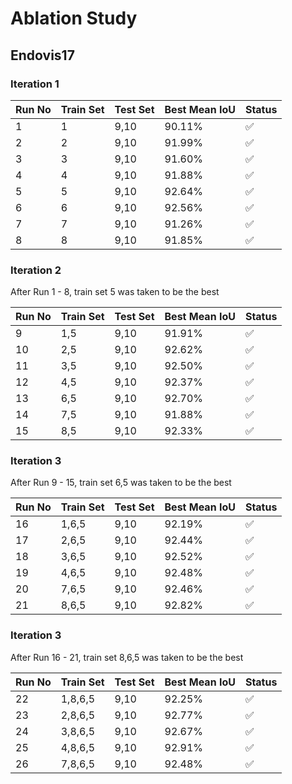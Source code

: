 # Ablation Study

## Endovis17

### Iteration 1
| Run No | Train Set | Test Set | Best Mean IoU | Status |
| ------ | --------- | -------- | ------------- | ------ |
| 1      | 1         | 9,10     | 90.11%        | ✅     |
| 2      | 2         | 9,10     | 91.99%        | ✅     |
| 3      | 3         | 9,10     | 91.60%        | ✅     |
| 4      | 4         | 9,10     | 91.88%        | ✅     |
| 5      | 5         | 9,10     | 92.64%        | ✅     |
| 6      | 6         | 9,10     | 92.56%        | ✅     |
| 7      | 7         | 9,10     | 91.26%        | ✅     |
| 8      | 8         | 9,10     | 91.85%        | ✅     |

### Iteration 2
After Run 1 - 8, train set 5 was taken to be the best

| Run No | Train Set | Test Set | Best Mean IoU | Status |
| ------ | --------- | -------- | ------------- | ------ |
| 9      | 1,5       | 9,10     | 91.91%        | ✅     |
| 10     | 2,5       | 9,10     | 92.62%        | ✅     |
| 11     | 3,5       | 9,10     | 92.50%        | ✅     |
| 12     | 4,5       | 9,10     | 92.37%        | ✅     |
| 13     | 6,5       | 9,10     | 92.70%        | ✅     |
| 14     | 7,5       | 9,10     | 91.88%        | ✅     |
| 15     | 8,5       | 9,10     | 92.33%        | ✅     |

### Iteration 3
After Run 9 - 15, train set 6,5 was taken to be the best

| Run No | Train Set | Test Set | Best Mean IoU | Status |
| ------ | --------- | -------- | ------------- | ------ |
| 16     | 1,6,5     | 9,10     | 92.19%        | ✅     |
| 17     | 2,6,5     | 9,10     | 92.44%        | ✅     |
| 18     | 3,6,5     | 9,10     | 92.52%        | ✅     |
| 19     | 4,6,5     | 9,10     | 92.48%        | ✅     |
| 20     | 7,6,5     | 9,10     | 92.46%        | ✅     |
| 21     | 8,6,5     | 9,10     | 92.82%        | ✅     |

### Iteration 3
After Run 16 - 21, train set 8,6,5 was taken to be the best

| Run No | Train Set | Test Set | Best Mean IoU | Status |
| ------ | --------- | -------- | ------------- | ------ |
| 22     | 1,8,6,5   | 9,10     | 92.25%        |  ✅    |
| 23     | 2,8,6,5   | 9,10     | 92.77%        |  ✅    |
| 24     | 3,8,6,5   | 9,10     | 92.67%        |  ✅    |
| 25     | 4,8,6,5   | 9,10     | 92.91%        |  ✅    |
| 26     | 7,8,6,5   | 9,10     | 92.48%        |  ✅    |